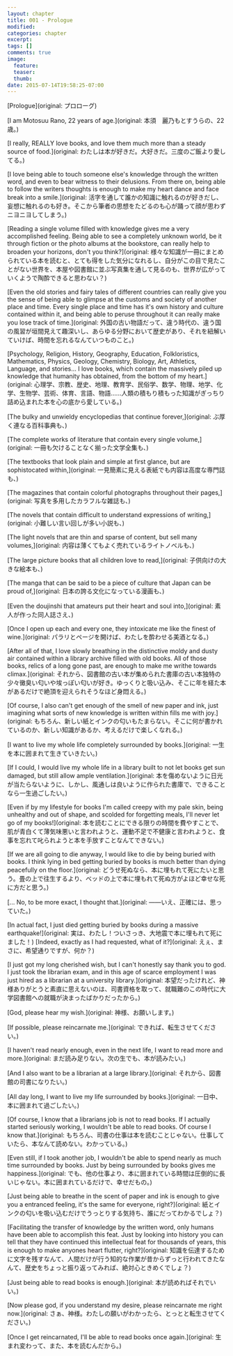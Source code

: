 ```yaml
---
layout: chapter
title: 001 - Prologue
modified:
categories: chapter
excerpt:
tags: []
comments: true
image:
  feature:
  teaser:
  thumb:
date: 2015-07-14T19:58:25-07:00
---
```


[Prologue](original: プロローグ)

[I am Motosuu Rano, 22 years of age.](original: 本須　麗乃もとすうらの、22歳。)

[I really, REALLY love books, and love them much more than a steady source of food.](original: わたしは本が好きだ。大好きだ。三度のご飯より愛してる。)


[I love being able to touch someone else's knowledge through the written word, and even to bear witness to their delusions. From there on, being able to follow the writers thoughts is enough to make my heart dance and face break into a smile.](original: 活字を通して誰かの知識に触れるのが好きだし、妄想に触れるのも好き。そこから筆者の思想をたどるのも心が踊って顔が思わずニヨニヨしてしまう。)

[Reading a single volume filled with knowledge gives me a very accomplished feeling. Being able to see a completely unknown world, be it through fiction or the photo albums at the bookstore, can really help to broaden your horizons, don't you think?](original: 様々な知識が一冊にまとめられている本を読むと、とても得をした気分になれるし、自分がこの目で見たことがない世界を、本屋や図書館に並ぶ写真集を通して見るのも、世界が広がっていくようで陶酔できると思わない？)

[Even the old stories and fairy tales of different countries can really give you the sense of being able to glimpse at the customs and society of another place and time. Every single place and time has it's own history and culture contained within it, and being able to peruse throughout it can really make you lose track of time.](original: 外国の古い物語だって、違う時代の、違う国の風習が垣間見えて趣深いし、あらゆる分野において歴史があり、それを紐解いていけば、時間を忘れるなんていつものこと。)


[Psychology, Religion, History, Geography, Education, Folkloristics, Mathematics, Physics, Geology, Chemistry, Biology, Art, Athletics, Language, and stories... I love books, which contain the massively piled up knowledge that humanity has obtained, from the bottom of my heart.](original: 心理学、宗教、歴史、地理、教育学、民俗学、数学、物理、地学、化学、生物学、芸術、体育、言語、物語……人類の積もり積もった知識がぎっちり詰め込まれた本を心の底から愛している。)


[The bulky and unwieldy encyclopedias that continue forever,](original: ぶ厚く連なる百科事典も、)

[The complete works of literature that contain every single volume,](original: 一冊も欠けることなく揃った文学全集も、)

[The textbooks that look plain and simple at first glance, but are sophistocated within,](original: 一見簡素に見える表紙でも内容は高度な専門誌も、)

[The magazines that contain colorful photographs throughout their pages,](original: 写真を多用したカラフルな雑誌も、)

[The novels that contain difficult to understand expressions of writing,](original: 小難しい言い回しが多い小説も、)

[The light novels that are thin and sparse of content, but sell many volumes,](original: 内容は薄くてもよく売れているライトノベルも、)

[The large picture books that all children love to read,](original: 子供向けの大きな絵本も、)

[The manga that can be said to be a piece of culture that Japan can be proud of,](original: 日本の誇る文化になっている漫画も、)

[Even the doujinshi that amateurs put their heart and soul into,](original: 素人が作った同人誌さえ、)

[Once I open up each and every one, they intoxicate me like the finest of wine.](original: パラリとページを開けば、わたしを酔わせる美酒となる。)


[After all of that, I love slowly breathing in the distinctive moldy and dusty air contained within a library archive filled with old books. All of those books, relics of a long gone past, are enough to make me writhe towards climax.](original: それから、図書館の古い本が集められた書庫の古い本独特の少々黴臭い匂いや埃っぽい匂いが好き。ゆっくりと吸い込み、そこに年を経た本があるだけで絶頂を迎えられそうなほど身悶える。)

[Of course, I also can't get enough of the smell of new paper and ink, just imagining what sorts of new knowledge is written within fills me with joy.](original: もちろん、新しい紙とインクの匂いもたまらない。そこに何が書かれているのか、新しい知識があるか、考えるだけで楽しくなれる。)


[I want to live my whole life completely surrounded by books.](original: 一生を本に囲まれて生きていきたい。)

[If I could, I would live my whole life in a library built to not let books get sun damaged, but still allow ample ventilation.](original: 本を傷めないように日光が当たらないように、しかし、風通しは良いように作られた書庫で、できることなら一生過ごしたい。)

[Even if by my lifestyle for books I'm called creepy with my pale skin, being unhealthy and out of shape, and scolded for forgetting meals, I'll never let go of my books!](original: 本を読むことにできる限りの時間を費やすことで、肌が青白くて薄気味悪いと言われようと、運動不足で不健康と言われようと、食事を忘れて叱られようと本を手放すことなんてできない。)

[If we are all going to die anyway, I would like to die by being buried with books. I think lying in bed getting buried by books is much better than dying peacefully on the floor.](original: どうせ死ぬなら、本に埋もれて死にたいと思う。畳の上で往生するより、ベッドの上で本に埋もれて死ぬ方がよほど幸せな死に方だと思う。)

[... No, to be more exact, I thought that.](original: ――いえ、正確には、思っていた。)


[In actual fact, I just died getting buried by books during a massive earthquake!](original: 実は、わたし！ついさっき、大地震で本に埋もれて死にました！)
[Indeed, exactly as I had requested, what of it?](original: えぇ、まさに、希望通りですが、何か？)


[I just got my long cherished wish, but I can't honestly say thank you to god. I just took the librarian exam, and in this age of scarce employment I was just hired as a librarian at a university library.](original: 本望だったけれど、神様ありがとうと素直に思えないのは、司書資格を取って、就職難のこの時代に大学図書館への就職が決まったばかりだったから。)


[God, please hear my wish.](original: 神様、お願いします。)

[If possible, please reincarnate me.](original: できれば、転生させてください。)

[I haven't read nearly enough, even in the next life, I want to read more and more.](original: まだ読み足りない。次の生でも、本が読みたい。)


[And I also want to be a librarian at a large library.](original: それから、図書館の司書になりたい。)

[All day long, I want to live my life surrounded by books.](original: 一日中、本に囲まれて過ごしたい。)

[Of course, I know that a librarians job is not to read books. If I actually started seriously working, I wouldn't be able to read books. Of course I know that.](original: もちろん、司書の仕事は本を読むことじゃない。仕事していたら、本なんて読めない。わかっている。)

[Even still, if I took another job, I wouldn't be able to spend nearly as much time surrounded by books. Just by being surrounded by books gives me happiness.](original: でも、他の仕事より、本に囲まれている時間は圧倒的に長いじゃない。本に囲まれているだけで、幸せだもの。)

[Just being able to breathe in the scent of paper and ink is enough to give you a entranced feeling, it's the same for everyone, right?](original: 紙とインクの匂いを吸い込むだけでうっとりする気持ち、誰にだってわかるでしょ？)

[Facilitating the transfer of knowledge by the written word, only humans have been able to accomplish this feat. Just by looking into history you can tell that they have continued this intellectual feat for thousands of years, this is enough to make anyones heart flutter, right?](original: 知識を伝達するために文字を残すなんて、人間だけが行う知的な作業が昔からずっと行われてきたなんて、歴史をちょっと振り返ってみれば、絶対心ときめくでしょ？)


[Just being able to read books is enough.](original: 本が読めればそれでいい。)

[Now please god, if you understand my desire, please reincarnate me right now.](original: さぁ、神様。わたしの願いがわかったら、とっとと転生させてください。)

[Once I get reincarnated, I'll be able to read books once again.](original: 生まれ変わって、また、本を読むんだから。)
